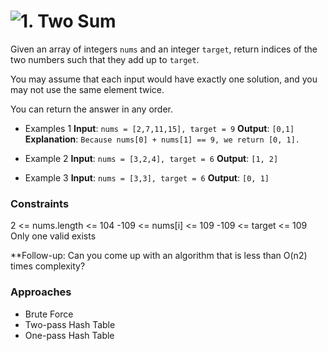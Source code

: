 # ![1. Two Sum](https://leetcode.com/problems/two-sum/description/)
Given an array of integers `nums` and an integer `target`, return indices of the two numbers such that they add up to `target`.

You may assume that each input would have exactly one solution, and you may not use the same element twice.

You can return the answer in any order.

- Examples 1
**Input**: `nums = [2,7,11,15], target = 9`
**Output**: `[0,1]`
**Explanation**: `Because nums[0] + nums[1] == 9, we return [0, 1].`


- Example 2
**Input**: `nums = [3,2,4], target = 6`
**Output**: `[1, 2]`


- Example 3
**Input**: `nums = [3,3], target = 6`
**Output**: `[0, 1]`


### Constraints
2 <= nums.length <= 104
-109 <= nums[i] <= 109
-109 <= target <= 109
Only one valid exists

**Follow-up: Can you come up with an algorithm that is less than O(n2) times complexity?

### Approaches
- Brute Force
- Two-pass Hash Table
- One-pass Hash Table